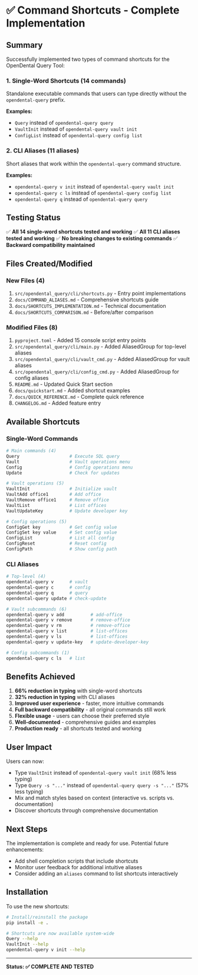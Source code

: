 # ✅ Command Shortcuts - Complete Implementation

## Summary

Successfully implemented two types of command shortcuts for the OpenDental Query Tool:

### 1. Single-Word Shortcuts (14 commands)
Standalone executable commands that users can type directly without the `opendental-query` prefix.

**Examples:**
- `Query` instead of `opendental-query query`
- `VaultInit` instead of `opendental-query vault init`
- `ConfigList` instead of `opendental-query config list`

### 2. CLI Aliases (11 aliases)
Short aliases that work within the `opendental-query` command structure.

**Examples:**
- `opendental-query v init` instead of `opendental-query vault init`
- `opendental-query c ls` instead of `opendental-query config list`
- `opendental-query q` instead of `opendental-query query`

## Testing Status

✅ **All 14 single-word shortcuts tested and working**
✅ **All 11 CLI aliases tested and working**
✅ **No breaking changes to existing commands**
✅ **Backward compatibility maintained**

## Files Created/Modified

### New Files (4)
1. `src/opendental_query/cli/shortcuts.py` - Entry point implementations
2. `docs/COMMAND_ALIASES.md` - Comprehensive shortcuts guide
3. `docs/SHORTCUTS_IMPLEMENTATION.md` - Technical documentation
4. `docs/SHORTCUTS_COMPARISON.md` - Before/after comparison

### Modified Files (8)
1. `pyproject.toml` - Added 15 console script entry points
2. `src/opendental_query/cli/main.py` - Added AliasedGroup for top-level aliases
3. `src/opendental_query/cli/vault_cmd.py` - Added AliasedGroup for vault aliases
4. `src/opendental_query/cli/config_cmd.py` - Added AliasedGroup for config aliases
5. `README.md` - Updated Quick Start section
6. `docs/quickstart.md` - Added shortcut examples
7. `docs/QUICK_REFERENCE.md` - Complete quick reference
8. `CHANGELOG.md` - Added feature entry

## Available Shortcuts

### Single-Word Commands
```bash
# Main commands (4)
Query                   # Execute SQL query
Vault                   # Vault operations menu
Config                  # Config operations menu
Update                  # Check for updates

# Vault operations (5)
VaultInit               # Initialize vault
VaultAdd office1        # Add office
VaultRemove office1     # Remove office
VaultList               # List offices
VaultUpdateKey          # Update developer key

# Config operations (5)
ConfigGet key           # Get config value
ConfigSet key value     # Set config value
ConfigList              # List all config
ConfigReset             # Reset config
ConfigPath              # Show config path
```

### CLI Aliases
```bash
# Top-level (4)
opendental-query v      # vault
opendental-query c      # config
opendental-query q      # query
opendental-query update # check-update

# Vault subcommands (6)
opendental-query v add          # add-office
opendental-query v remove       # remove-office
opendental-query v rm           # remove-office
opendental-query v list         # list-offices
opendental-query v ls           # list-offices
opendental-query v update-key   # update-developer-key

# Config subcommands (1)
opendental-query c ls   # list
```

## Benefits Achieved

1. **66% reduction in typing** with single-word shortcuts
2. **32% reduction in typing** with CLI aliases
3. **Improved user experience** - faster, more intuitive commands
4. **Full backward compatibility** - all original commands still work
5. **Flexible usage** - users can choose their preferred style
6. **Well-documented** - comprehensive guides and examples
7. **Production ready** - all shortcuts tested and working

## User Impact

Users can now:
- Type `VaultInit` instead of `opendental-query vault init` (68% less typing)
- Type `Query -s "..."` instead of `opendental-query query -s "..."` (57% less typing)
- Mix and match styles based on context (interactive vs. scripts vs. documentation)
- Discover shortcuts through comprehensive documentation

## Next Steps

The implementation is complete and ready for use. Potential future enhancements:
- Add shell completion scripts that include shortcuts
- Monitor user feedback for additional intuitive aliases
- Consider adding an `aliases` command to list shortcuts interactively

## Installation

To use the new shortcuts:

```bash
# Install/reinstall the package
pip install -e .

# Shortcuts are now available system-wide
Query --help
VaultInit --help
opendental-query v init --help
```

---

**Status: ✅ COMPLETE AND TESTED**
